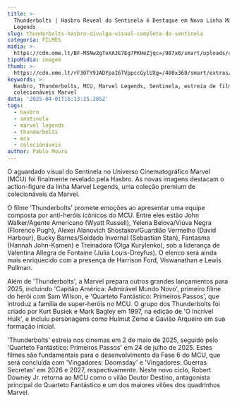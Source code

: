 ```yaml
---
title: >-
  Thunderbolts | Hasbro Reveal do Sentinela é Destaque em Nova Linha Marvel
  Legends
slug: thunderbolts-hasbro-divulga-visual-completo-do-sentinela
categoria: FILMES
midia: >-
  https://cdn.ome.lt/BF-MSNw2gToXAJE7Eg7PKHeZjqc=/987x0/smart/uploads/conteudo/fotos/OMELETE_CAPA_-_2025-04-01T123529.553.png
tipoMidia: imagem
thumb: >-
  https://cdn.ome.lt/rF3OTY9JADYpaI6TVppccGylUXg=/480x360/smart/extras/conteudos/omelete_THUMB_-_2025-04-01T123517.106.png
keywords: >-
  Hasbro, Thunderbolts, MCU, Marvel Legends, Sentinela, estreia de filme,
  colecionáveis Marvel
data: '2025-04-01T16:13:25.285Z'
tags:
  - hasbro
  - sentinela
  - marvel legends
  - thunderbolts
  - mcu
  - colecionáveis
author: Pablo Moura
---
```


O aguardado visual do Sentinela no Universo Cinematográfico Marvel (MCU) foi finalmente revelado pela Hasbro. As novas imagens destacam o action-figure da linha Marvel Legends, uma coleção premium de colecionáveis da Marvel.

O filme 'Thunderbolts' promete emoções ao apresentar uma equipe composta por anti-heróis icônicos do MCU. Entre eles estão John Walker/Agente Americano (Wyatt Russell), Yelena Belova/Viúva Negra (Florence Pugh), Alexei Alanovich Shostakov/Guardião Vermelho (David Harbour), Bucky Barnes/Soldado Invernal (Sebastian Stan), Fantasma (Hannah John-Kamen) e Treinadora (Olga Kurylenko), sob a liderança de Valentina Allegra de Fontaine (Julia Louis-Dreyfus). O elenco será ainda mais enriquecido com a presença de Harrison Ford, Viswanathan e Lewis Pullman.

Além de 'Thunderbolts', a Marvel prepara outros grandes lançamentos para 2025, incluindo 'Capitão América: Admirável Mundo Novo', primeiro filme do herói com Sam Wilson, e 'Quarteto Fantástico: Primeiros Passos', que introduz a família de super-heróis no MCU. O grupo dos Thunderbolts foi criado por Kurt Busiek e Mark Bagley em 1997, na edição de 'O Incrível Hulk', e incluiu personagens como Hulmut Zemo e Gavião Arqueiro em sua formação inicial.

'Thunderbolts' estreia nos cinemas em 2 de maio de 2025, seguido pelo 'Quarteto Fantástico: Primeiros Passos' em 24 de julho de 2025. Estes filmes são fundamentais para o desenvolvimento da Fase 6 do MCU, que será concluída com 'Vingadores: Doomsday' e 'Vingadores: Guerras Secretas' em 2026 e 2027, respectivamente. Neste novo ciclo, Robert Downey Jr. retorna ao MCU como o vilão Doutor Destino, antagonista principal do Quarteto Fantástico e um dos maiores vilões dos quadrinhos Marvel.
